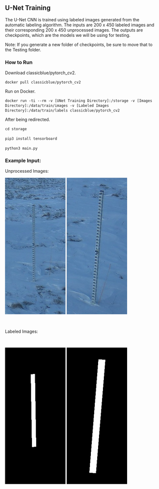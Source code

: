 ## U-Net Training

The U-Net CNN is trained using labeled images generated from the automatic labeling algorithm. The inputs are 200 x 450 labeled images and their corresponding 200 x 450 unprocessed images. The outputs are checkpoints, which are the models we will be using for testing. 

Note: If you generate a new folder of checkpoints, be sure to move that to the Testing folder.




### How to Run

Download classicblue/pytorch_cv2.

    docker pull classicblue/pytorch_cv2

Run on Docker.

    docker run -ti --rm -v [UNet Training Directory]:/storage -v [Images Directory]:/data/train/images -v [Labeled Images Directory]:/data/train/labels classicblue/pytorch_cv2

After being redirected.

    cd storage

    pip3 install tensorboard

    python3 main.py


### Example Input:

Unprocessed Images:
<br />

![Image](./figures/NEON.D19.HEAL.DP1.00042_2019_03_10_183006.jpg_Mid.jpg )
![Image](./figures/NEON.D19.HEAL.DP1.00042_2019_03_10_183006.jpg_Right.jpg )

<br />

Labeled Images:

<br />

![Image](./figures/NEON.D19.HEAL.DP1.00042_2019_03_10_183006.jpg_Mid_Mask.jpg )
![Image](./figures/NEON.D19.HEAL.DP1.00042_2019_03_10_183006.jpg_Right_Mask.jpg )

<br />